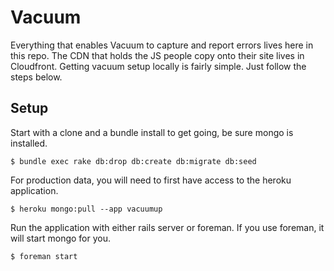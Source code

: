 # Vacuum
Everything that enables Vacuum to capture and report errors lives here in this repo. The CDN that holds the JS people copy onto their site lives in Cloudfront. Getting vacuum setup locally is fairly simple. Just follow the steps below.

## Setup
Start with a clone and a bundle install to get going, be sure mongo is installed.

	$ bundle exec rake db:drop db:create db:migrate db:seed
	
For production data, you will need to first have access to the heroku application.

	$ heroku mongo:pull --app vacuumup
	
Run the application with either rails server or foreman. If you use foreman, it will start mongo for you.

	$ foreman start
	